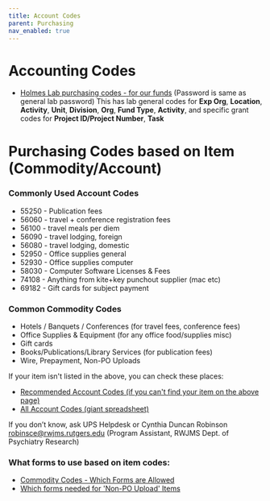 ```yaml
---
title: Account Codes
parent: Purchasing
nav_enabled: true 
---
```

# Accounting Codes
- [Holmes Lab purchasing codes - for our funds](https://rutgers.box.com/s/8ly56weil3wey89dd6n6hw3eoaid06x9) (Password is same as general lab password)
This has lab general codes for **Exp Org**, **Location**, **Activity**, **Unit**, **Division**, **Org**, **Fund Type**, **Activity**, and specific grant codes for **Project ID/Project Number**, **Task**


# Purchasing Codes based on Item (Commodity/Account)
### Commonly Used Account Codes
- 55250 - Publication fees  
- 56060 - travel + conference registration fees  
- 56100 - travel meals per diem
- 56090 - travel lodging, foreign
- 56080 - travel lodging, domestic
- 52950 - Office supplies general
- 52930 - Office supplies computer
- 58030 - Computer Software Licenses & Fees
- 74108 - Anything from kite+key punchout supplier (mac etc) 
- 69182 - Gift cards for subject payment

### Common Commodity Codes
- Hotels / Banquets / Conferences (for travel fees, conference fees)
- Office Supplies & Equipment (for any office food/supplies misc)
- Gift cards
- Books/Publications/Library Services (for publication fees)
- Wire, Prepayment, Non-PO Uploads

If your item isn't listed in the above, you can check these places:
- [Recommended Account Codes (if you can't find your item on the above page)](https://rutgers.box.com/s/mrnx5wg8w5rhbiixzs9i9mjoternm231)
- [All Account Codes (giant spreadsheet)](https://rutgers.box.com/s/lujk9fm9n5jwju52cfvkoqkp8q0o32pn)

If you don’t know, ask UPS Helpdesk or Cynthia Duncan Robinson robinsce@rwjms.rutgers.edu (Program Assistant, RWJMS Dept. of Psychiatry Research)


### What forms to use based on item codes: 
- [Commodity Codes - Which Forms are Allowed](https://rutgers.box.com/s/4hdapczpt2l3wklkauijaultrvw9q9zf)
- [Which forms needed for 'Non-PO Upload' Items](https://rutgers.box.com/s/od35jddjazp5fik32lzs9kt800tp8jjt)

